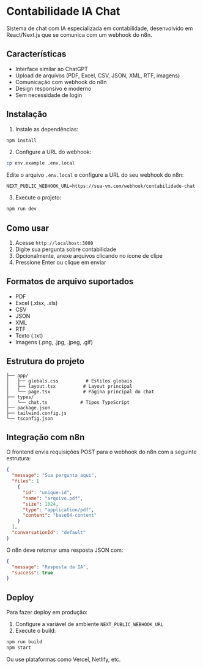 # Contabilidade IA Chat

Sistema de chat com IA especializada em contabilidade, desenvolvido em React/Next.js que se comunica com um webhook do n8n.

## Características

- Interface similar ao ChatGPT
- Upload de arquivos (PDF, Excel, CSV, JSON, XML, RTF, imagens)
- Comunicação com webhook do n8n
- Design responsivo e moderno
- Sem necessidade de login

## Instalação

1. Instale as dependências:
```bash
npm install
```

2. Configure a URL do webhook:
```bash
cp env.example .env.local
```

Edite o arquivo `.env.local` e configure a URL do seu webhook do n8n:
```
NEXT_PUBLIC_WEBHOOK_URL=https://sua-vm.com/webhook/contabilidade-chat
```

3. Execute o projeto:
```bash
npm run dev
```

## Como usar

1. Acesse `http://localhost:3000`
2. Digite sua pergunta sobre contabilidade
3. Opcionalmente, anexe arquivos clicando no ícone de clipe
4. Pressione Enter ou clique em enviar

## Formatos de arquivo suportados

- PDF
- Excel (.xlsx, .xls)
- CSV
- JSON
- XML
- RTF
- Texto (.txt)
- Imagens (.png, .jpg, .jpeg, .gif)

## Estrutura do projeto

```
├── app/
│   ├── globals.css          # Estilos globais
│   ├── layout.tsx          # Layout principal
│   └── page.tsx            # Página principal do chat
├── types/
│   └── chat.ts            # Tipos TypeScript
├── package.json
├── tailwind.config.js
└── tsconfig.json
```

## Integração com n8n

O frontend envia requisições POST para o webhook do n8n com a seguinte estrutura:

```json
{
  "message": "Sua pergunta aqui",
  "files": [
    {
      "id": "unique-id",
      "name": "arquivo.pdf",
      "size": 1024,
      "type": "application/pdf",
      "content": "base64-content"
    }
  ],
  "conversationId": "default"
}
```

O n8n deve retornar uma resposta JSON com:
```json
{
  "message": "Resposta da IA",
  "success": true
}
```

## Deploy

Para fazer deploy em produção:

1. Configure a variável de ambiente `NEXT_PUBLIC_WEBHOOK_URL`
2. Execute o build:
```bash
npm run build
npm start
```

Ou use plataformas como Vercel, Netlify, etc.

